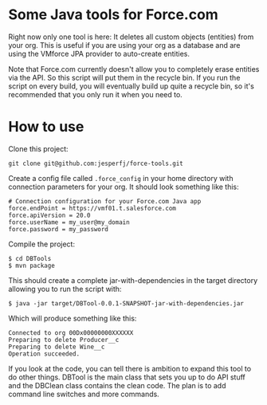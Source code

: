 # Some Java tools for Force.com

Right now only one tool is here: It deletes all custom objects (entities) from your org. This is useful if you are using your org as a database and are using the VMforce JPA provider to auto-create entities.

Note that Force.com currently doesn't allow you to completely erase entities via the API. So this script will put them in the recycle bin. If you run the script on every build, you will eventually build up quite a recycle bin, so it's recommended that you only run it when you need to.

# How to use

Clone this project:

	git clone git@github.com:jesperfj/force-tools.git

Create a config file called `.force_config` in your home directory with connection parameters for your org. It should look something like this:

	# Connection configuration for your Force.com Java app
	force.endPoint = https://vmf01.t.salesforce.com
	force.apiVersion = 20.0
	force.userName = my_user@my_domain
	force.password = my_password

Compile the project:

	$ cd DBTools
	$ mvn package

This should create a complete jar-with-dependencies in the target directory allowing you to run the script with:

	$ java -jar target/DBTool-0.0.1-SNAPSHOT-jar-with-dependencies.jar

Which will produce something like this:

	Connected to org 00Dx00000000XXXXXX
	Preparing to delete Producer__c
	Preparing to delete Wine__c
	Operation succeeded.

If you look at the code, you can tell there is ambition to expand this tool to do other things. DBTool is the main class that sets you up to do API stuff and the DBClean class contains the clean code. The plan is to add command line switches and more commands.



